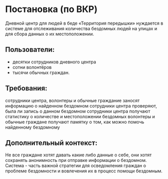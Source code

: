 # Постановка (по ВКР)
Дневной центр для людей в беде «Территория передышки» нуждается в системе для отслеживания  количества бездомных людей на улицах и для сбора данных о их местоположении.
## Пользователи: 
- десятки сотрудников дневного центра
- сотни волонтёров
- тысячи обычных граждан.
## Требования:
сотрудники центра, волонтеры и обычные граждание заносят информацию о найденном бездомном
сотрудники центра проверяют, была ли запись о данном бездомном
сотрудники центра получают статистику о количестве и местоположении бездомных
волонтеры и обычные граждане получают памятку о том, как можно помочь найденному бездомному 
## Дополнительный контекст:
Не все граждане хотят давать какие либо данные о себе, они хотят сохранять анонимность при отправке информации о бездомном.
Система - часть важной стратегии для осведомления граждан о проблеме бездомности и вовлечения их в процесс помощи бездомным.
